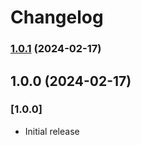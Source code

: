 # Changelog

### [1.0.1](https://github.com/LeoFranklin015/AnonInsight-sdk/compare/v1.0.0...v1.0.1) (2024-02-17)

## 1.0.0 (2024-02-17)

### [1.0.0]

- Initial release
